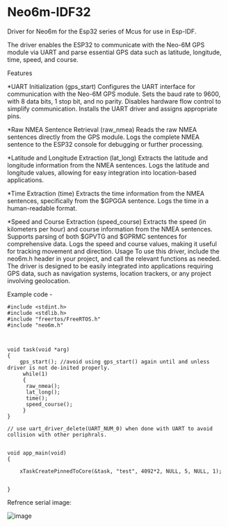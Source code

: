 # Neo6m-IDF32
Driver for Neo6m for the Esp32 series of Mcus for use in Esp-IDF.

The driver enables the ESP32 to communicate with the Neo-6M GPS module via UART and parse essential GPS data such as latitude, longitude, time, speed, and course.

Features

*UART Initialization (gps_start)
Configures the UART interface for communication with the Neo-6M GPS module.
Sets the baud rate to 9600, with 8 data bits, 1 stop bit, and no parity.
Disables hardware flow control to simplify communication.
Installs the UART driver and assigns appropriate pins.

*Raw NMEA Sentence Retrieval (raw_nmea)
Reads the raw NMEA sentences directly from the GPS module.
Logs the complete NMEA sentence to the ESP32 console for debugging or further processing.

*Latitude and Longitude Extraction (lat_long)
Extracts the latitude and longitude information from the NMEA sentences.
Logs the latitude and longitude values, allowing for easy integration into location-based applications.

*Time Extraction (time)
Extracts the time information from the NMEA sentences, specifically from the $GPGGA sentence.
Logs the time in a human-readable format.

*Speed and Course Extraction (speed_course)
Extracts the speed (in kilometers per hour) and course information from the NMEA sentences.
Supports parsing of both $GPVTG and $GPRMC sentences for comprehensive data.
Logs the speed and course values, making it useful for tracking movement and direction.
Usage
To use this driver, include the neo6m.h header in your project, and call the relevant functions as needed. The driver is designed to be easily integrated into applications requiring GPS data, such as navigation systems, location trackers, or any project involving geolocation.


Example code - 

```
#include <stdint.h>
#include <stdlib.h>
#include "freertos/FreeRTOS.h"
#include "neo6m.h"



void task(void *arg)
{
	gps_start(); //avoid using gps_start() again until and unless driver is not de-inited properly.
	 while(1)
	 {
	  raw_nmea();
	  lat_long();
	  time();
	  speed_course();
     }
}

// use uart_driver_delete(UART_NUM_0) when done with UART to avoid collision with other periphrals.


void app_main(void)
{
    
    xTaskCreatePinnedToCore(&task, "test", 4092*2, NULL, 5, NULL, 1);
    
    
}
```

Refrence serial image:

![image](https://github.com/user-attachments/assets/45dc4bf1-aa59-44a4-934c-96968031cf9f)

